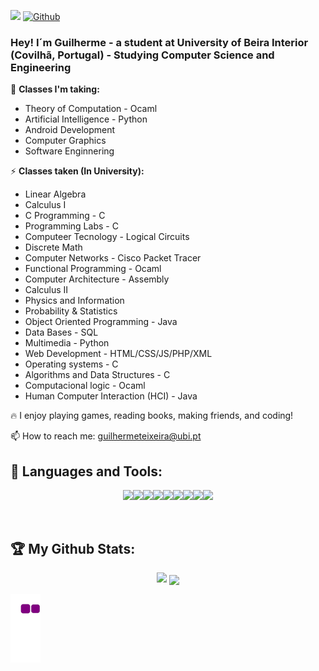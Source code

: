 ![](https://visitor-badge.laobi.icu/badge?page_id=GuilhermeTeixeira13.GuilhermeTeixeira13)
[![Github](https://img.shields.io/github/followers/GuilhermeTeixeira13?label=Follow&style=social)](https://github.com/GuilhermeTeixeira13)

### Hey! I´m Guilherme - a student at University of Beira Interior (Covilhã, Portugal) - Studying Computer Science and Engineering

📓 **Classes I'm taking:**

- Theory of Computation - Ocaml
- Artificial Intelligence - Python
- Android Development
- Computer Graphics
- Software Enginnering


⚡ **Classes taken (In University):**

- Linear Algebra
- Calculus I
- C Programming - C
- Programming Labs - C
- Computeer Tecnology - Logical Circuits
- Discrete Math
- Computer Networks - Cisco Packet Tracer
- Functional Programming - Ocaml
- Computer Architecture - Assembly
- Calculus II
- Physics and Information
- Probability & Statistics
- Object Oriented Programming - Java
- Data Bases - SQL
- Multimedia - Python
- Web Development - HTML/CSS/JS/PHP/XML
- Operating systems - C
- Algorithms and Data Structures - C
- Computacional logic - Ocaml
- Human Computer Interaction (HCI)  - Java

🔥 I enjoy playing games, reading books, making friends, and coding!

📫 How to reach me: guilhermeteixeira@ubi.pt

## 🧰 Languages and Tools:

<p align="center">
<img height=50 src="https://cdn.jsdelivr.net/gh/devicons/devicon/icons/java/java-original.svg"/><img height=50 src="https://cdn.jsdelivr.net/gh/devicons/devicon/icons/android/android-original.svg"/><img height=50 src="https://cdn.jsdelivr.net/gh/devicons/devicon/icons/c/c-original.svg" /><img height=50 src="https://cdn.jsdelivr.net/gh/devicons/devicon/icons/python/python-original.svg"/><img height=50 src="https://cdn.jsdelivr.net/gh/devicons/devicon/icons/ocaml/ocaml-original.svg" /><img height=50 src="https://cdn.jsdelivr.net/gh/devicons/devicon/icons/git/git-plain.svg"/><img height=50 src="https://cdn.jsdelivr.net/gh/devicons/devicon/icons/github/github-original.svg"/><img height=50  src="https://cdn.jsdelivr.net/gh/devicons/devicon/icons/ubuntu/ubuntu-plain.svg" /><img height=50  src="https://cdn.jsdelivr.net/gh/devicons/devicon/icons/trello/trello-plain.svg" />

</p>

<br />

## :trophy: My Github Stats:

<p align="center">
<img src="https://github-readme-streak-stats.herokuapp.com/?user=GuilhermeTeixeira13"/>

<a href="https://github-readme-stats.vercel.app/api/top-langs/?username=GuilhermeTeixeira13&theme=dark&hide=TeX,HTML,PHP,CSS,JavaScript&layout=compact">
  <img align="center" src="https://github-readme-stats.vercel.app/api/top-langs/?username=GuilhermeTeixeira13&theme=dark&hide=TeX,HTML,PHP,CSS,JavaScript&layout=compact" />
</a>
  
![snake gif](https://github.com/GuilhermeTeixeira13/GuilhermeTeixeira13/blob/output/github-contribution-grid-snake.gif)
